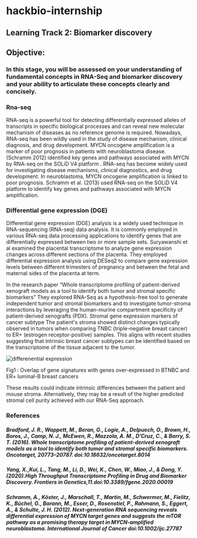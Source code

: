 # hackbio-internship
## Learning Track 2: Biomarker discovery
##  Objective:
### In this stage, you will be assessed on your understanding of fundamental concepts in RNA-Seq and biomarker discovery and your ability to articulate these concepts clearly and concisely.

### Rna-seq
RNA-seq is a powerful tool for detecting differentially expressed alleles of transcripts in specific biological processes and can reveal new molecular mechanism of diseases as no reference genome is required. Nowadays, RNA-seq has been wildly used in the study of disease mechanism, clinical diagnosis, and drug development.
MYCN oncogene amplification is a marker of poor prognosis in patients with neuroblastoma disease. (Schramm 2012) identified key genes and pathways associated with MYCN by RNA-seq on the SOLiD V4 platform . RNA-seq has become widely used for investigating disease mechanisms, clinical diagnostics, and drug development.
In neuroblastoma, MYCN oncogene amplification is linked to poor prognosis. Schramm et al. (2013) used RNA-seq on the SOLiD V4 platform to identify key genes and pathways associated with MYCN amplification.
### Differential gene expression (DGE)
Differential gene expression (DGE) analysis is a widely used technique in RNA-sequencing (RNA-seq) data analysis. It is commonly employed in various RNA-seq data processing applications to identify genes that are differentially expressed between two or more sample sets.
Suryawanshi et al examined the placental transcriptome to analyze gene expression changes across different sections of the placenta. They employed differential expression analysis using DESeq2 to compare gene expression levels between different trimesters of pregnancy and between the fetal and maternal sides of the placenta at term.

In the research paper “Whole transcriptome profiling of patient-derived xenograft models as a tool to identify both tumor and stromal specific biomarkers” They explored RNA-Seq as a hypothesis-free tool to generate independent tumor and stromal biomarkers and to investigate tumor-stroma interactions by leveraging the human-murine compartment specificity of patient-derived xenografts (PDX).
Stromal gene expression markers of cancer subtype
The patient's stroma showed distinct changes typically observed in tumors when comparing TNBC (triple-negative breast cancer) to ER+ (estrogen receptor-positive) samples. This aligns with recent studies suggesting that intrinsic breast cancer subtypes can be identified based on the transcriptome of the tissue adjacent to the tumor.

![differenential expression](https://github.com/user-attachments/assets/cb62fd77-7121-4e6a-a791-c3bf92ac9a8b)


 

 Fig1 : Overlap of gene signatures with genes over-expressed in BTNBC and ER+ luminal-B breast cancers

 These results could indicate intrinsic differences between the patient and mouse stroma. Alternatively, they may be a result of the higher predicted stromal cell purity achieved with our RNA-Seq approach.



### References

##### Bradford, J. R., Wappett, M., Beran, G., Logie, A., Delpuech, O., Brown, H., Boros, J., Camp, N. J., McEwen, R., Mazzola, A. M., D’Cruz, C., & Barry, S. T. (2016). Whole transcriptome profiling of patient-derived xenograft models as a tool to identify both tumor and stromal specific biomarkers. Oncotarget, 20773–20787. doi:10.18632/oncotarget.8014

##### Yang, X.,Kui, L., Tang, M., Li, D., Wei, K., Chen, W., Miao, J., & Dong, Y. (2020).High Throughput Transcriptome Profiling in Drug and Biomarker Discovery. Frontiers in Genetics,11.doi:10.3389/fgene.2020.00019

##### Schramm, A., Köster, J., Marschall, T., Martin, M., Schwermer, M., Fielitz, K., Büchel, G., Barann, M., Esser, D., Rosenstiel, P., Rahmann, S., Eggert, A., & Schulte, J. H. (2012). Next‐generation RNA sequencing reveals differential expression of MYCN target genes and suggests the mTOR pathway as a promising therapy target in MYCN‐amplified neuroblastoma. International Journal of Cancer doi:10.1002/ijc.27787



